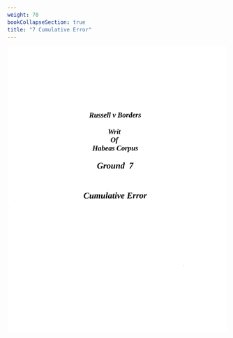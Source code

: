 ```yaml
---
weight: 70
bookCollapseSection: true
title: "7 Cumulative Error"
---
```

![us_constitution_rip](jpg/hc7_01.jpg)
